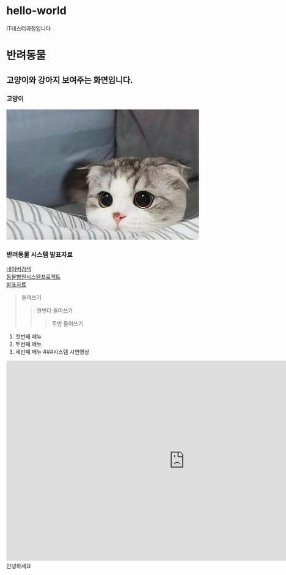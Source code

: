 # hello-world
IT테스터과정입니다
# 반려동물
## 고양이와 강아지 보여주는 화면입니다.
### 고양이
<img src="귀여운고양이사진_(1).jpg"/>

### 반려동물 시스템 발표자료
[네이버검색](http://www.naver.com)<br>
[동물병원시스템프로젝트](https://github.com/younosuri-art/hello-world/edit/main/README.md)<br>
[발표자료](/pp.ppt)<br>
>들여쓰기<br>
>>한번더 들여쓰기<br>
>>>두번 들여쓰기<br>
1. 첫번째 메뉴
2. 두번째 메뉴
3. 세번째 메뉴
###시스템 시연영상
<iframe width="931" height="522" src="https://www.youtube.com/embed/BLMOXIsGsxc" title="[PlayList]🍂가을 하늘 아래, 사랑은 리듬이 되고, 낙엽이 춤추는 길 위로 우리 마음이 달려간다." frameborder="0" allow="accelerometer; autoplay; clipboard-write; encrypted-media; gyroscope; picture-in-picture; web-share" referrerpolicy="strict-origin-when-cross-origin" allowfullscreen></iframe>
안녕하세요
